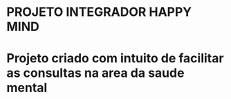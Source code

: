 # PROJETO INTEGRADOR HAPPY MIND
 
 # Projeto criado com intuito de facilitar as consultas na area da saude mental

